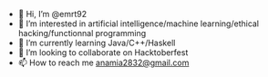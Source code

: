 - 👋 Hi, I’m @emrt92
- 👀 I’m interested in artificial intelligence/machine learning/ethical hacking/functionnal programming 
- 🌱 I’m currently learning Java/C++/Haskell
- 💞️ I’m looking to collaborate on Hacktoberfest
- 📫 How to reach me anamia2832@gmail.com

<!---
emrt92/emrt92 is a ✨ special ✨ repository because its `README.md` (this file) appears on your GitHub profile.
You can click the Preview link to take a look at your changes.
--->
